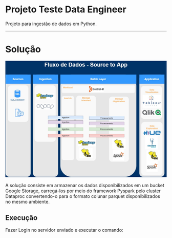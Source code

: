 

# Projeto Teste Data Engineer

Projeto para ingestão de dados em Python.

__________________________________________________
# Solução

![alt text](https://github.com/hermes-augusto/Data_engineer_test/blob/main/_exp.jpeg)

A solução consiste em armazenar os dados disponibilizados  em um bucket  Google Storage, carregá-los por meio do framework Pyspark pelo cluster Dataproc convertendo-o para o formato colunar parquet disponibilizados no mesmo ambiente. 

## Execução

Fazer Login no servidor enviado e executar o comando:

>```<seu códigto aqui
```

